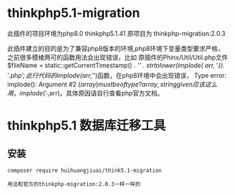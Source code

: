 # thinkphp5.1-migration
此插件的项目环境为php8.0 thinkphp5.1.41 原项目为 thinkphp-migration:2.0.3

此插件建立的目的是为了兼容php8版本的环境,php8环境下变量类型要求严格，之前很多模棱两可的函数用法会出现错误，比如
原插件的Phinx/Util/Util.php文件
$fileName = static::getCurrentTimestamp() . '_' . strtolower(implode( $arr,'_')) . '.php';
此行代码的implode($arr,'_')函数，在php8环境中会出现错误，  Type error: implode(): Argument #2 ($array) must be of type ?array, string given  
应该这么用，implode('_',$arr)。具体原因请自行查看php官方文档。

# thinkphp5.1 数据库迁移工具

## 安装
~~~
composer require huihuangjiuai/think5.1-migration
~~~
~~~
用法和官方的thinkphp-migration:2.0.3一样一样的
~~~
